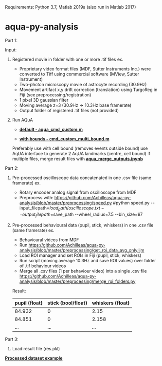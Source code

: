 Requirements:
Python 3.7, Matlab 2019a (also run in Matlab 2017)

# aqua-py-analysis

Part 1:

Input:
  1) Registered movie in folder with one or more .tif files
    ex.
      - Proprietary video format files (MDF, Sutter Instruments Inc.) were converted to Tiff using commercial software (MView,       Sutter Instrument)
      - Two-photon microscopy movie of astrocyte recording (30.9Hz) 
      - Movement artifact x,y drift correction (translation) using TurgoReg in Fiji (see preprocessing/registration)
      - 1 pixel 3D gaussian filter
      - Moving average z=3 (30.9Hz -> 10.3Hz base framerate)
      - Output folder of registered .tif files (not provided)
      
  2) Run AQuA 
     - **[default - aqua_cmd_custom.m](https://github.com/Achilleas/aqua-py-analysis/blob/master/AQuA-custom/aqua_cmd_custom.m)**
     
     - **[with bounds - cmd_custom_multi_bound.m](https://github.com/Achilleas/aqua-py-analysis/blob/master/AQuA-custom/aqua_cmd_custom_multi_bound.m)**     
     
     Preferably use with cell bound (removes events outside bound) use AqUA interface to generate 2 AqUA landmarks (centre, cell bound)
    If multiple files, merge result files with 
      **[aqua_merge_outputs.ipynb](https://github.com/Achilleas/aqua-py-analysis/blob/master/aqua_merge_outputs.ipynb)**
      
Part 2:
  1) Pre-processed oscilloscope data concatenated in one .csv file (same framerate)
     ex.
      - Rotary encoder analog signal from oscilloscope from MDF
      - Preprocess with: https://github.com/Achilleas/aqua-py-analysis/blob/master/preprocessing/speed.py 
        #python speed.py --input_filepath=$load_path/oscilloscope.txt --output_filepath=$save_path --wheel_radius=7.5 --bin_size=97
  2) Pre-processed behavioural data (pupil, stick, whiskers) in one .csv file (same framerate)
      ex.
       - Behavioural videos from MDF
       - Run https://github.com/Achilleas/aqua-py-analysis/blob/master/preprocessing/get_roi_data_avg_only.ijm
        - Load ROI manager and set ROIs in Fiji (pupil, stick, whiskers)
        - Run script (moving average 10.3Hz and save ROI values) over folder of .tif behaviour videos
        - Merge all .csv files (1 per behaviour video) into a single .csv file 
        https://github.com/Achilleas/aqua-py-analysis/blob/master/preprocessing/merge_roi_folders.py
       
      Result:
      
      | pupil (float)  | stick (bool/float) | whiskers (float) |
      | ------------- | ------------- | -------------|
      | 84.932  | 0  | 2.15 |
      | 84.851  | 0  | 2.158 |
      | ...  | ...  | ... |

Part 3:
  1) Load result file (res.pkl)


**[Processed dataset example](https://drive.google.com/open?id=1AKd6eTaFozHGF5d6zzddp5zLGm503cFs)**
